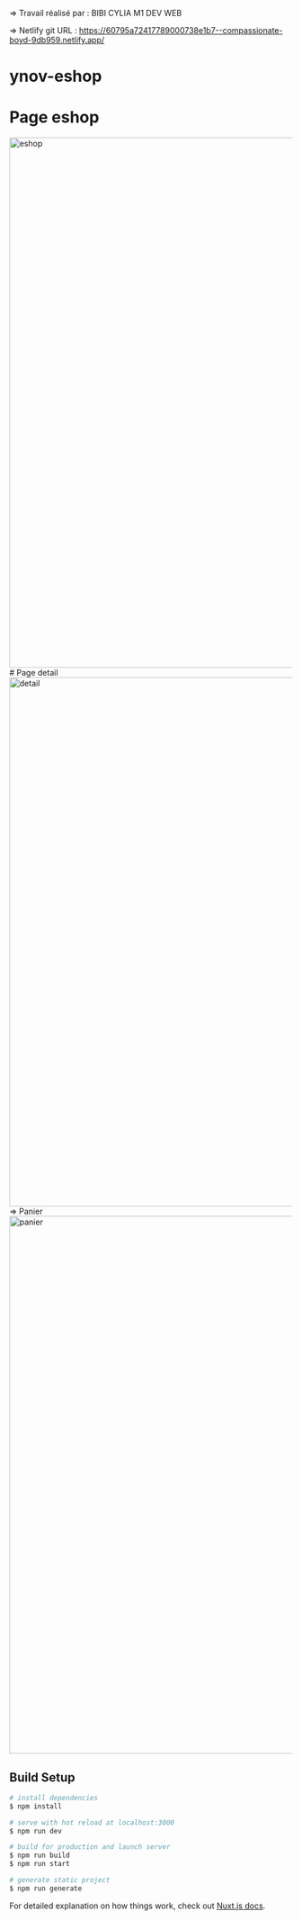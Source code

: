 => Travail réalisé par : BIBI CYLIA M1 DEV WEB

=> Netlify git URL :  https://60795a72417789000738e1b7--compassionate-boyd-9db959.netlify.app/
# ynov-eshop
# Page eshop
<img width="943" alt="eshop" src="https://user-images.githubusercontent.com/69635011/114935805-ec522e80-9e3b-11eb-9262-656fa3208d74.PNG">
# Page detail
<img width="941" alt="detail" src="https://user-images.githubusercontent.com/69635011/114935868-fb38e100-9e3b-11eb-974e-893f8c4d9709.PNG">
=> Panier
<img width="956" alt="panier" src="https://user-images.githubusercontent.com/69635011/114935977-1efc2700-9e3c-11eb-9b57-38700dc5c0a2.PNG">

## Build Setup

```bash
# install dependencies
$ npm install

# serve with hot reload at localhost:3000
$ npm run dev

# build for production and launch server
$ npm run build
$ npm run start

# generate static project
$ npm run generate
```

For detailed explanation on how things work, check out [Nuxt.js docs](https://nuxtjs.org).
